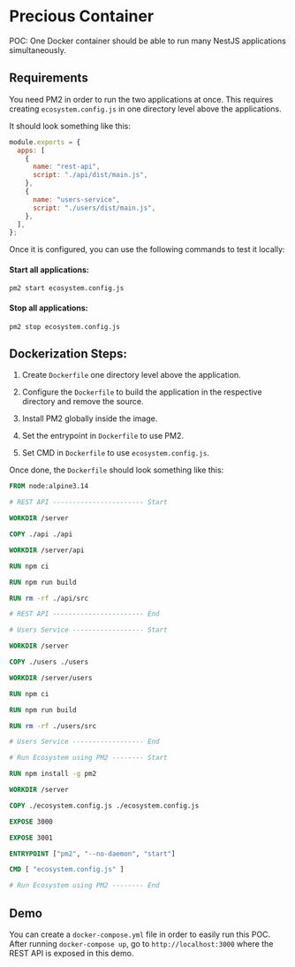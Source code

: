 # Precious Container

POC: One Docker container should be able to run many NestJS applications simultaneously.

## Requirements

You need PM2 in order to run the two applications at once. This requires creating `ecosystem.config.js` in one directory level above the applications.

It should look something like this:

```js
module.exports = {
  apps: [
    {
      name: "rest-api",
      script: "./api/dist/main.js",
    },
    {
      name: "users-service",
      script: "./users/dist/main.js",
    },
  ],
};
```

Once it is configured, you can use the following commands to test it locally:

#### Start all applications:

```
pm2 start ecosystem.config.js
```

#### Stop all applications:

```
pm2 stop ecosystem.config.js
```

## Dockerization Steps:

1. Create `Dockerfile` one directory level above the application.

2. Configure the `Dockerfile` to build the application in the respective directory and remove the source.

3. Install PM2 globally inside the image.

4. Set the entrypoint in `Dockerfile` to use PM2.

5. Set CMD in `Dockerfile` to use `ecosystem.config.js`.

Once done, the `Dockerfile` should look something like this:

```Dockerfile
FROM node:alpine3.14

# REST API ----------------------- Start

WORKDIR /server

COPY ./api ./api

WORKDIR /server/api

RUN npm ci

RUN npm run build

RUN rm -rf ./api/src

# REST API ----------------------- End

# Users Service ------------------ Start

WORKDIR /server

COPY ./users ./users

WORKDIR /server/users

RUN npm ci

RUN npm run build

RUN rm -rf ./users/src

# Users Service ------------------ End

# Run Ecosystem using PM2 -------- Start

RUN npm install -g pm2

WORKDIR /server

COPY ./ecosystem.config.js ./ecosystem.config.js

EXPOSE 3000

EXPOSE 3001

ENTRYPOINT ["pm2", "--no-daemon", "start"]

CMD [ "ecosystem.config.js" ]

# Run Ecosystem using PM2 -------- End

```

## Demo

You can create a `docker-compose.yml` file in order to easily run this POC. After running `docker-compose up`, go to `http://localhost:3000` where the REST API is exposed in this demo.

